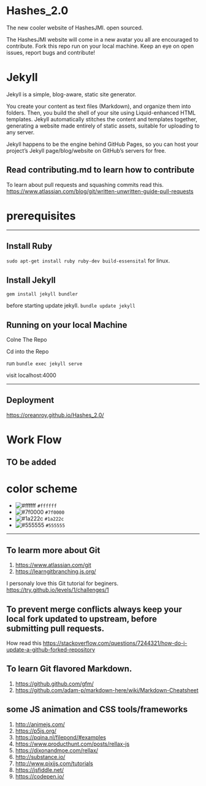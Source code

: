 # Hashes_2.0
The new cooler website of HashesJMI. open sourced.

The HashesJMI website will come in a new avatar you all are encouraged to contribute.
Fork this repo run on your local machine.
Keep an eye on open issues, report bugs and contribute!

# Jekyll
Jekyll is a simple, blog-aware, static site generator.

You create your content as text files (Markdown), and organize them into folders. Then, you build the shell of your site using Liquid-enhanced HTML templates. Jekyll automatically stitches the content and templates together, generating a website made entirely of static assets, suitable for uploading to any server.

Jekyll happens to be the engine behind GitHub Pages, so you can host your project’s Jekyll page/blog/website on GitHub’s servers for free.

## Read contributing.md to learn how to contribute
To learn about pull requests and squashing commits read this.
https://www.atlassian.com/blog/git/written-unwritten-guide-pull-requests

# prerequisites
---------------------------------------------------

## Install Ruby
 `sudo apt-get install ruby ruby-dev build-essensital` for linux.
## Install Jekyll
 `gem install jekyll bundler`
 
 before starting update jekyll.
 `bundle update jekyll`
## Running on your local Machine
 Colne The Repo

 Cd into the Repo

 run `bundle exec jekyll serve`

 visit localhost:4000

 -----------------------------------------------------

## Deployment

https://oreanroy.github.io/Hashes_2.0/

# Work Flow
TO be added
--------------------------------------------------------

# color scheme
- ![#ffffff](https://placehold.it/15/ffffff/000000?text=+) `#ffffff`
- ![#7f0000](https://placehold.it/15/7f0000/000000?text=+) `#7f0000`
- ![#1a222c](https://placehold.it/15/1a222c/000000?text=+) `#1a222c`
- ![#555555](https://placehold.it/15/555555/000000?text=+) `#555555`

-----------------------------------------------------------

## To learm more about Git
1. https://www.atlassian.com/git
2. https://learngitbranching.js.org/

I personaly love this Git tutorial for beginers.
https://try.github.io/levels/1/challenges/1

## To prevent merge conflicts always keep your local fork updated to upstream, before submitting pull requests.
How read this https://stackoverflow.com/questions/7244321/how-do-i-update-a-github-forked-repository

## To learn Git flavored Markdown.
1. https://github.github.com/gfm/
2. https://github.com/adam-p/markdown-here/wiki/Markdown-Cheatsheet



## some JS animation and CSS tools/frameworks

1. http://animejs.com/
2. https://p5js.org/
3. https://pqina.nl/filepond/#examples
4. https://www.producthunt.com/posts/rellax-js
5. https://dixonandmoe.com/rellax/
6. http://substance.io/
7. http://www.pixijs.com/tutorials
8. https://jsfiddle.net/
9. https://codepen.io/
